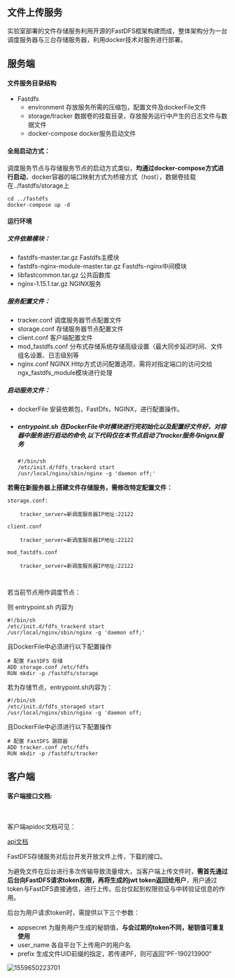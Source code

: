 ## 文件上传服务



实验室部署的文件存储服务利用开源的FastDFS框架构建而成，整体架构分为一台调度服务器与三台存储服务器，利用docker技术对服务进行部署。





## 服务端



#### 文件服务目录结构

- Fastdfs
  - environment 存放服务所需的压缩包，配置文件及dockerFile文件
  - storage/tracker  数据卷的挂载目录，存放服务运行中产生的日志文件与数据文件
  - docker-compose  docker服务启动文件



#### 全局启动方式：



调度服务节点与存储服务节点的启动方式类似，**均通过docker-compose方式进行启动**，docker容器的端口映射方式为桥接方式（host），数据卷挂载在../fastdfs/storage上



```
cd ../fastdfs
docker-compose up -d
```



#### 运行环境



##### 文件依赖模块：

- fastdfs-master.tar.gz  Fastdfs主模块
- fastdfs-nginx-module-master.tar.gz  Fastdfs-nginx中间模块
- libfastcommon.tar.gz  公共函数库
- nginx-1.15.1.tar.gz  NGINX服务



##### 服务配置文件：



- tracker.conf  调度服务器节点配置文件
- storage.conf  存储服务器节点配置文件 
- client.conf  客户端配置文件
- mod_fastdfs.conf  分布式存储系统存储高级设置（最大同步延迟时间、文件组名设置、日志级别等
- nginx.conf  NGINX Http方式访问配置选项，需将对指定端口的访问交给ngx_fastdfs_module模块进行处理



##### 启动服务文件：



- dockerFile  安装依赖包，FastDfs，NGINX，进行配置操作。

- ##### entrypoint.sh  在DockerFile中对模块进行完初始化以及配置好文件好，对容器中服务进行启动的命令,以下代码仅在本节点启动了tracker服务与nignx服务

  ```
  #!/bin/sh
  /etc/init.d/fdfs_trackerd start
  /usr/local/nginx/sbin/nginx -g 'daemon off;'
  ```

  



**若需在新服务器上搭建文件存储服务，需修改特定配置文件：**



```
storage.conf:

	tracker_server=新调度服务器IP地址:22122
	
client.conf

	tracker_server=新调度服务器IP地址:22122
	
mod_fastdfs.conf

	tracker_server=新调度服务器IP地址:22122
	
	
```



若当前节点用作调度节点：

则 entrypoint.sh 内容为

```
#!/bin/sh
/etc/init.d/fdfs_trackerd start
/usr/local/nginx/sbin/nginx -g 'daemon off;'
```



且DockerFile中必须进行以下配置操作

```
# 配置 FastDFS 存储
ADD storage.conf /etc/fdfs
RUN mkdir -p /fastdfs/storage
```



若为存储节点，entrypoint.sh内容为：

```
#!/bin/sh
/etc/init.d/fdfs_storaged start
/usr/local/nginx/sbin/nginx -g 'daemon off;
```



且DockerFile中必须进行以下配置操作

```
# 配置 FastDFS 跟踪器
ADD tracker.conf /etc/fdfs
RUN mkdir -p /fastdfs/tracker
```







## 客户端



#### 客户端接口文档:

​	

客户端apidoc文档可见：

[api文档](<http://fastdfs.biodwhu.cn/apidoc>)



FastDFS存储服务对后台开发开放文件上传，下载的接口。



为避免文件在后台进行多次传输导致流量增大，当客户端上传文件时，**需首先通过后台向FastDFS请求token权限，再将生成的jwt token返回给用户**，用户通过token与FastDFS直接通信，进行上传。后台仅起到权限验证与中转验证信息的作用。



后台为用户请求token时，需提供以下三个参数：

- appsecret  为服务用户生成的秘钥值，**与会过期的token不同，秘钥值可重复使用**
- user_name  各自平台下上传用户的用户名
- prefix 生成文件UID前缀的指定，若传递PF，则可返回”PF-190213900“



![1559650223701](C:\Users\Administrator\AppData\Roaming\Typora\typora-user-images\1559650223701.png)